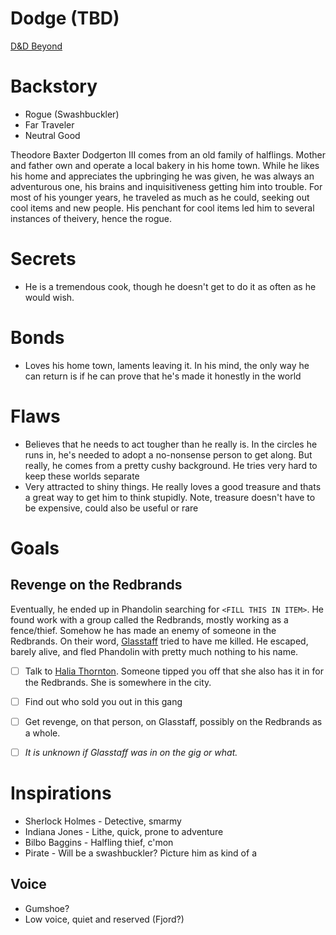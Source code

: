 # Dodge (TBD)
[D&D Beyond](https://www.dndbeyond.com/characters/78980083)

# Backstory
- Rogue (Swashbuckler)
- Far Traveler
- Neutral Good

Theodore Baxter Dodgerton III comes from an old family of halflings. Mother and father own and operate a local bakery 
in his home town.
While he likes his home and appreciates the upbringing he was given, he was always an adventurous one, his brains and
inquisitiveness getting him into trouble.
For most of his younger years, he traveled as much as he could, seeking out cool items and new people.
His penchant for cool items led him to several instances of theivery, hence the rogue.

# Secrets
- He is a tremendous cook, though he doesn't get to do it as often as he would wish.

# Bonds
- Loves his home town, laments leaving it. In his mind, the only way he can return is if he can prove that he's made it
  honestly in the world

# Flaws
- Believes that he needs to act tougher than he really is. In the circles he runs in, he's needed to adopt a no-nonsense
  person to get along. But really, he comes from a pretty cushy background. He tries very hard to keep these worlds
  separate
- Very attracted to shiny things. He really loves a good treasure and thats a great way to get him to think stupidly.
  Note, treasure doesn't have to be expensive, could also be useful or rare

# Goals

## Revenge on the Redbrands
Eventually, he ended up in Phandolin searching for `<FILL THIS IN ITEM>`.
He found work with a group called the Redbrands, mostly working as a fence/thief. 
Somehow he has made an enemy of someone in the Redbrands.
On their word, [Glasstaff](../npcs/glasstaff.md) tried to have me killed.
He escaped, barely alive, and fled Phandolin with pretty much nothing to his name.

- [ ] Talk to [Halia Thornton](../npcs/halia_thornton.md). 
    Someone tipped you off that she also has it in for the Redbrands.
    She is somewhere in the city.
- [ ] Find out who sold you out in this gang
- [ ] Get revenge, on that person, on Glasstaff, possibly on the Redbrands as a whole.
- [ ] *It is unknown if Glasstaff was in on the gig or what.*


# Inspirations
- Sherlock Holmes - Detective, smarmy
- Indiana Jones - Lithe, quick, prone to adventure
- Bilbo Baggins - Halfling thief, c'mon
- Pirate - Will be a swashbuckler? Picture him as kind of a 

## Voice
- Gumshoe?
- Low voice, quiet and reserved (Fjord?)
